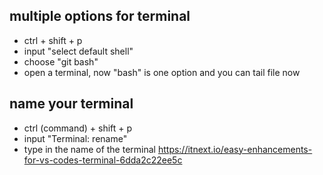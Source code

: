 
## multiple options for terminal
- ctrl + shift + p 
- input "select default shell" 
- choose "git bash"
- open a terminal, now "bash" is one option and you can tail file now

## name your terminal
- ctrl (command) + shift + p 
- input "Terminal: rename"
- type in the name of the terminal
https://itnext.io/easy-enhancements-for-vs-codes-terminal-6dda2c22ee5c

